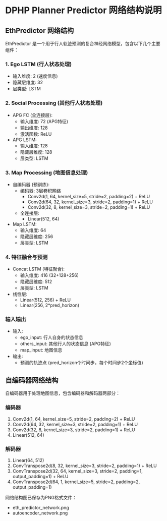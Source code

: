 # DPHP Planner Predictor 网络结构说明

## EthPredictor 网络结构

EthPredictor 是一个用于行人轨迹预测的复合神经网络模型，包含以下几个主要组件：

### 1. Ego LSTM (行人状态处理)
- 输入维度: 2 (速度信息)
- 隐藏层维度: 32
- 层类型: LSTM

### 2. Social Processing (其他行人状态处理)
- APG FC (全连接层):
  - 输入维度: 72 (APG特征)
  - 输出维度: 128
  - 激活函数: ReLU
- APG LSTM:
  - 输入维度: 128
  - 隐藏层维度: 128
  - 层类型: LSTM

### 3. Map Processing (地图信息处理)
- 自编码器 (预训练):
  - 编码器: 3层卷积网络
    - Conv2d(1, 64, kernel_size=5, stride=2, padding=2) + ReLU
    - Conv2d(64, 32, kernel_size=3, stride=2, padding=1) + ReLU
    - Conv2d(32, 8, kernel_size=3, stride=2, padding=1) + ReLU
  - 全连接层:
    - Linear(512, 64)
- Map LSTM:
  - 输入维度: 64
  - 隐藏层维度: 256
  - 层类型: LSTM

### 4. 特征融合与预测
- Concat LSTM (特征聚合):
  - 输入维度: 416 (32+128+256)
  - 隐藏层维度: 512
  - 层类型: LSTM
- 线性层:
  - Linear(512, 256) + ReLU
  - Linear(256, 2*pred_horizon)

### 输入输出
- 输入:
  - ego_input: 行人自身的状态信息
  - others_input: 其他行人的状态信息 (APG特征)
  - map_input: 地图信息
- 输出:
  - 预测的轨迹点 (pred_horizon个时间步，每个时间步2个坐标值)

## 自编码器网络结构

自编码器用于处理地图信息，包含编码器和解码器两部分：

### 编码器
1. Conv2d(1, 64, kernel_size=5, stride=2, padding=2) + ReLU
2. Conv2d(64, 32, kernel_size=3, stride=2, padding=1) + ReLU
3. Conv2d(32, 8, kernel_size=3, stride=2, padding=1) + ReLU
4. Linear(512, 64)

### 解码器
1. Linear(64, 512)
2. ConvTranspose2d(8, 32, kernel_size=3, stride=2, padding=1) + ReLU
3. ConvTranspose2d(32, 64, kernel_size=3, stride=2, padding=1, output_padding=1) + ReLU
4. ConvTranspose2d(64, 1, kernel_size=5, stride=2, padding=2, output_padding=1)

网络结构图已保存为PNG格式文件：
- eth_predictor_network.png
- autoencoder_network.png